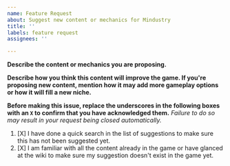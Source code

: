 ```yaml
---
name: Feature Request
about: Suggest new content or mechanics for Mindustry
title: ''
labels: feature request
assignees: ''

---
```


**Describe the content or mechanics you are proposing.**



**Describe how you think this content will improve the game. If you're proposing new content, mention how it may add more gameplay options or how it will fill a new niche.**



**Before making this issue, replace the underscores in the following boxes with an `X` to confirm that you have acknowledged them.** *Failure to do so may result in your request being closed automatically.*



1. [X] I have done a quick search in the list of suggestions to make sure this has not been suggested yet.
2. [X] I am familiar with all the content already in the game or have glanced at the wiki to make sure my suggestion doesn't exist in the game yet.

